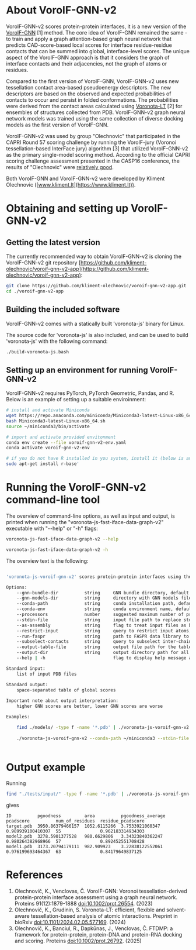 # About VoroIF-GNN-v2

VoroIF-GNN-v2 scores protein-protein interfaces, it is a new version of the [VoroIF-GNN](https://doi.org/10.1002/prot.26554) [1] method.
The core idea of VoroIF-GNN remained the same - to train and apply a graph attention-based graph neural network that predicts CAD-score-based local scores
for interface residue-residue contacts that can be summed into global, interface-level scores.
The unique aspect of the VoroIF-GNN approach is that it considers the graph of interface contacts and their adjacencies, not the graph of atoms or residues.

Compared to the first version of VoroIF-GNN, VoroIF-GNN-v2 uses new tessellation contact area-based pseudoenergy descriptors.
The new descriptors are based on the observed and expected probabilities of contacts to occur and persist in folded conformations.
The probabilities were derived from the contact areas calculated using [Voronota-LT](https://www.voronota.com/expansion_lt/) [2] for ensembles of structures collected from PDB.
VoroIF-GNN-v2 graph neural network models was trained using the same collection of diverse docking models as the first version of VoroIF-GNN.

VoroIF-GNN-v2 was used by group "Olechnovic" that participated in the CAPRI Round 57 scoring challenge
by running the VoroIF-jury (Voronoi tessellation-based InterFace jury) algorithm [3] that utilized VoroIF-GNN-v2 as the primary single-model scoring method.
According to the official CAPRI scoring challenge assessment presented in the CASP16 conference, the results of "Olechnovic" were [relatively good](https://bsky.app/profile/capridock.bsky.social/post/3lcdk2v7xhs2c).

Both VoroIF-GNN and VoroIF-GNN-v2 were developed by Kliment Olechnovic ([www.kliment.lt](https://www.kliment.lt)).

# Obtaining and setting up VoroIF-GNN-v2

## Getting the latest version

The currently recommended way to obtain VoroIF-GNN-v2 is cloning the VoroIF-GNN-v2 git repository [https://github.com/kliment-olechnovic/voroif-gnn-v2-app](https://github.com/kliment-olechnovic/voroif-gnn-v2-app):

```bash
git clone https://github.com/kliment-olechnovic/voroif-gnn-v2-app.git
cd ./voroif-gnn-v2-app
```

## Building the included software

VoroIF-GNN-v2 comes with a statically built 'voronota-js' binary for Linux.

The source code for 'voronota-js' is also included, and can be used to build 'voronota-js' with the following command: 

```bash
./build-voronota-js.bash
```

## Setting up an environment for running VoroIF-GNN-v2

VoroIF-GNN-v2 requires PyTorch, PyTorch Geometric, Pandas, and R.
Below is an example of setting up a suitable enviroinment:

```bash
# install and activate Miniconda
wget https://repo.anaconda.com/miniconda/Miniconda3-latest-Linux-x86_64.sh
bash Miniconda3-latest-Linux-x86_64.sh
source ~/miniconda3/bin/activate

# import and activate provided envitonment
conda env create --file voroif-gnn-v2-env.yaml
conda activate voroif-gnn-v2-env

# if you do not have R installed in you system, install it (below is an example for Ubuntu)
sudo apt-get install r-base'
```


# Running the VoroIF-GNN-v2 command-line tool

The overview of command-line options, as well as input and output, is printed when running the "voronota-js-fast-iface-data-graph-v2" executable with "--help" or "-h" flags:

```bash
voronota-js-fast-iface-data-graph-v2 --help

voronota-js-fast-iface-data-graph-v2 -h
```

The overview text is the following:

```bash

'voronota-js-voroif-gnn-v2' scores protein-protein interfaces using the VoroIF-GNN-v2 method

Options:
    --gnn-bundle-dir          string     GNN bundle directory, default is the script directory
    --gnn-models-dir          string     directory with GNN models files, default is '${GNN_BUNDLE_DIR}/trained_gnn_models/set1'
    --conda-path              string     conda installation path, default is ''
    --conda-env               string     conda environment name, default is 'voroif-gnn-v2-env'
    --processors              number     suggested maximum number of processors to run in parallel, default is 1
    --stdin-file              string     input file path to replace stdin, default is '_stream'
    --as-assembly             string     flag to treat input files as biological assemblies
    --restrict-input          string     query to restrict input atoms, default is '[]'
    --run-faspr               string     path to FASPR data library to rebuild side-chains, default is ''
    --subselect-contacts      string     query to subselect inter-chain contacts, default is '[]'
    --output-table-file       string     output file path for the table of global scores, default is ''
    --output-dir              string     output directory path for all detailed results, default is ''
    --help | -h                          flag to display help message and exit

Standard input:
    list of input PDB files

Standard output:
    space-separated table of global scores
    
Important note about output interpretation:
    higher GNN scores are better, lower GNN scores are worse

Examples:

    find ./models/ -type f -name '*.pdb' | ./voronota-js-voroif-gnn-v2 --conda-path ~/miniconda3 > ./table.txt
    
    ./voronota-js-voroif-gnn-v2 --conda-path ~/miniconda3 --stdin-file ./list_of_input_paths.txt --output-table-file ./table.txt
    
```

# Output example

Running

```bash
find "./tests/input/" -type f -name '*.pdb' | ./voronota-js-voroif-gnn-v2 --conda-path ~/miniconda3 --conda-env "voroif-gnn-v2-env"
```

gives

```
ID          pgoodness         area          pgoodness_average  pcadscore          num_of_residues  residue_pcadscore
target.pdb  3950.86379466157  1052.6115266  3.7533921060347    0.989939100410307  55               0.962183314934303
model2.pdb  3278.5901377528   980.6629806   3.34323840362247   0.980264382968966  57               0.892452551708428
model1.pdb  3173.20794179111  982.909923    3.22838122552061   0.976199693464367  63               0.84179649837125
```

# References

1. Olechnovič, K., Venclovas, Č. VoroIF-GNN: Voronoi tessellation-derived protein-protein interface assessment using a graph neural network. Proteins 91(12):1879-1888 [doi:10.1002/prot.26554](https://doi.org/10.1002/prot.26554). (2023)
2. Olechnovič, K., Grudinin, S. Voronota-LT: efficient, flexible and solvent-aware tessellation-based analysis of atomic interactions. Preprint in bioRxiv [doi:10.1101/2024.02.05.577169](https://doi.org/10.1101/2024.02.05.577169). (2024)
3. Olechnovič, K., Banciul, R., Dapkūnas, J., Venclovas, Č. FTDMP: a framework for protein-protein, protein-DNA and protein-RNA docking and scoring. Proteins [doi:10.1002/prot.26792](https://doi.org/10.1002/prot.26792). (2025)

